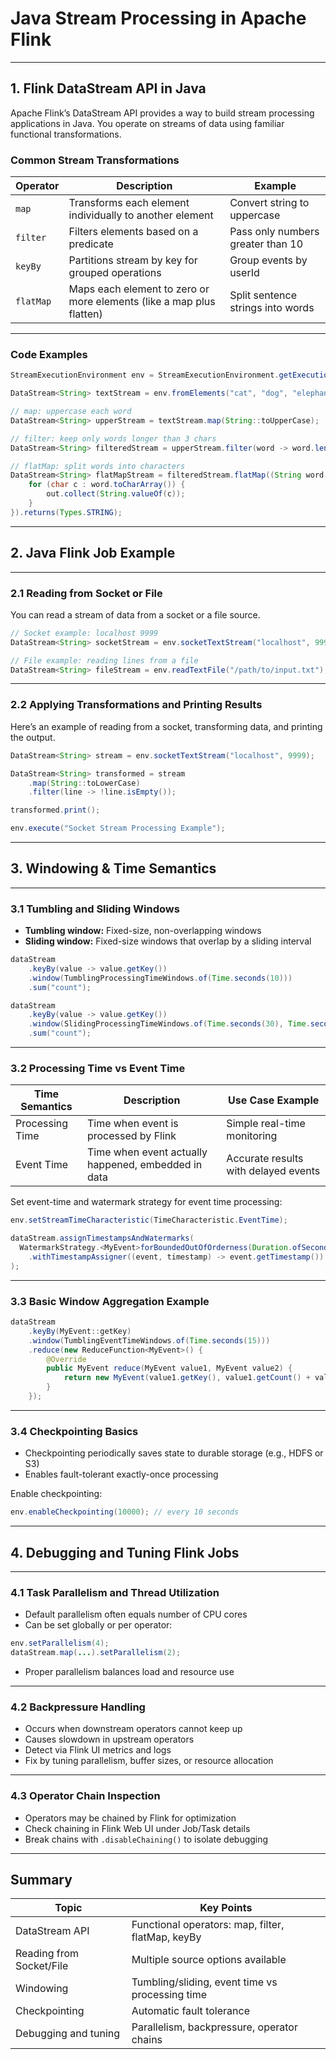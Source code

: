 # Java Stream Processing in Apache Flink

***

## 1. Flink DataStream API in Java

Apache Flink’s DataStream API provides a way to build stream processing applications in Java. You operate on streams of data using familiar functional transformations.

### Common Stream Transformations

| Operator | Description | Example                                                          |
|----------|-------------|------------------------------------------------------------------|
| `map`    | Transforms each element individually to another element          | Convert string to uppercase                                        |
| `filter` | Filters elements based on a predicate                             | Pass only numbers greater than 10                                 |
| `keyBy`  | Partitions stream by key for grouped operations                   | Group events by userId                                            |
| `flatMap`| Maps each element to zero or more elements (like a map plus flatten)| Split sentence strings into words                                  |

***

### Code Examples

```java
StreamExecutionEnvironment env = StreamExecutionEnvironment.getExecutionEnvironment();

DataStream<String> textStream = env.fromElements("cat", "dog", "elephant");

// map: uppercase each word
DataStream<String> upperStream = textStream.map(String::toUpperCase);

// filter: keep only words longer than 3 chars
DataStream<String> filteredStream = upperStream.filter(word -> word.length() > 3);

// flatMap: split words into characters
DataStream<String> flatMapStream = filteredStream.flatMap((String word, Collector<String> out) -> {
    for (char c : word.toCharArray()) {
        out.collect(String.valueOf(c));
    }
}).returns(Types.STRING);
```

***

## 2. Java Flink Job Example

***

### 2.1 Reading from Socket or File

You can read a stream of data from a socket or a file source.

```java
// Socket example: localhost 9999
DataStream<String> socketStream = env.socketTextStream("localhost", 9999);

// File example: reading lines from a file
DataStream<String> fileStream = env.readTextFile("/path/to/input.txt");
```

***

### 2.2 Applying Transformations and Printing Results

Here’s an example of reading from a socket, transforming data, and printing the output.

```java
DataStream<String> stream = env.socketTextStream("localhost", 9999);

DataStream<String> transformed = stream
    .map(String::toLowerCase)
    .filter(line -> !line.isEmpty());

transformed.print();

env.execute("Socket Stream Processing Example");
```

***

## 3. Windowing & Time Semantics

***

### 3.1 Tumbling and Sliding Windows

- **Tumbling window:** Fixed-size, non-overlapping windows  
- **Sliding window:** Fixed-size windows that overlap by a sliding interval  

```java
dataStream
    .keyBy(value -> value.getKey())
    .window(TumblingProcessingTimeWindows.of(Time.seconds(10)))
    .sum("count");
```

```java
dataStream
    .keyBy(value -> value.getKey())
    .window(SlidingProcessingTimeWindows.of(Time.seconds(30), Time.seconds(10)))
    .sum("count");
```

***

### 3.2 Processing Time vs Event Time

| Time Semantics  | Description                                           | Use Case Example                   |
|-----------------|-------------------------------------------------------|----------------------------------|
| Processing Time | Time when event is processed by Flink                 | Simple real-time monitoring       |
| Event Time      | Time when event actually happened, embedded in data   | Accurate results with delayed events |

Set event-time and watermark strategy for event time processing:

```java
env.setStreamTimeCharacteristic(TimeCharacteristic.EventTime);

dataStream.assignTimestampsAndWatermarks(
  WatermarkStrategy.<MyEvent>forBoundedOutOfOrderness(Duration.ofSeconds(5))
    .withTimestampAssigner((event, timestamp) -> event.getTimestamp())
);
```

***

### 3.3 Basic Window Aggregation Example

```java
dataStream
    .keyBy(MyEvent::getKey)
    .window(TumblingEventTimeWindows.of(Time.seconds(15)))
    .reduce(new ReduceFunction<MyEvent>() {
        @Override
        public MyEvent reduce(MyEvent value1, MyEvent value2) {
            return new MyEvent(value1.getKey(), value1.getCount() + value2.getCount());
        }
    });
```

***

### 3.4 Checkpointing Basics

- Checkpointing periodically saves state to durable storage (e.g., HDFS or S3)
- Enables fault-tolerant exactly-once processing

Enable checkpointing:

```java
env.enableCheckpointing(10000); // every 10 seconds
```

***

## 4. Debugging and Tuning Flink Jobs

***

### 4.1 Task Parallelism and Thread Utilization

- Default parallelism often equals number of CPU cores  
- Can be set globally or per operator:  
```java
env.setParallelism(4);
dataStream.map(...).setParallelism(2);
```
- Proper parallelism balances load and resource use

***

### 4.2 Backpressure Handling

- Occurs when downstream operators cannot keep up  
- Causes slowdown in upstream operators  
- Detect via Flink UI metrics and logs  
- Fix by tuning parallelism, buffer sizes, or resource allocation

***

### 4.3 Operator Chain Inspection

- Operators may be chained by Flink for optimization  
- Check chaining in Flink Web UI under Job/Task details  
- Break chains with `.disableChaining()` to isolate debugging

***

## Summary

| Topic                      | Key Points                                  |
|----------------------------|---------------------------------------------|
| DataStream API             | Functional operators: map, filter, flatMap, keyBy |
| Reading from Socket/File   | Multiple source options available           |
| Windowing                  | Tumbling/sliding, event time vs processing time |
| Checkpointing              | Automatic fault tolerance                    |
| Debugging and tuning       | Parallelism, backpressure, operator chains  |

